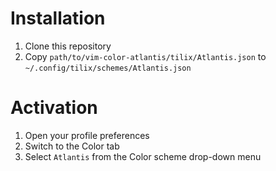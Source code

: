 # Installation

1. Clone this repository
2. Copy `path/to/vim-color-atlantis/tilix/Atlantis.json` to `~/.config/tilix/schemes/Atlantis.json`

# Activation

1. Open your profile preferences
2. Switch to the Color tab
3. Select `Atlantis` from the Color scheme drop-down menu
